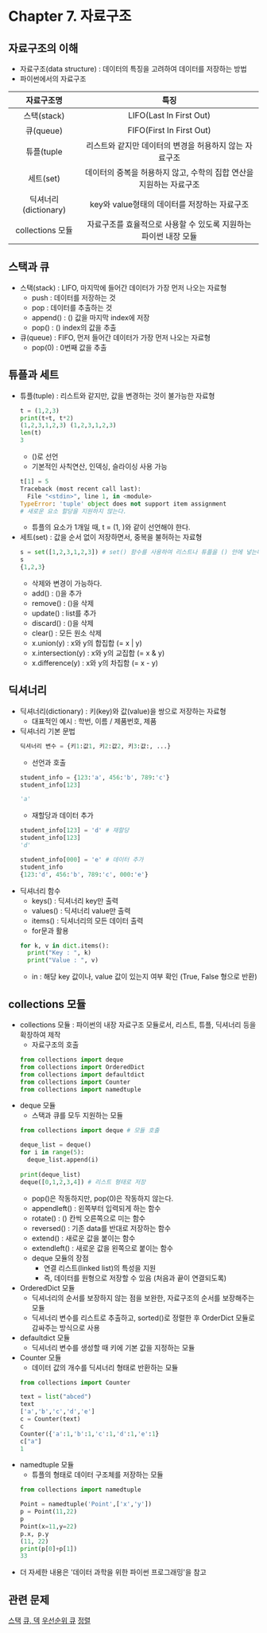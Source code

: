 # Chapter 7. 자료구조

## 자료구조의 이해
- 자료구조(data structure) : 데이터의 특징을 고려하여 데이터를 저장하는 방법
- 파이썬에서의 자료구조

|자료구조명|특징|
|:---:|:---:|
|스택(stack)|LIFO(Last In First Out)|
|큐(queue)|FIFO(First In First Out)|
|튜플(tuple|리스트와 같지만 데이터의 변경을 허용하지 않는 자료구조|
|세트(set)|데이터의 중복을 허용하지 않고, 수학의 집합 연산을 지원하는 자료구조|
|딕셔너리(dictionary)|key와 value형태의 데이터를 저장하는 자료구조|
|collections 모듈|자료구조를 효율적으로 사용할 수 있도록 지원하는 파이썬 내장 모듈|
  
## 스택과 큐
- 스택(stack) : LIFO, 마지막에 들어간 데이터가 가장 먼저 나오는 자료형
  - push : 데이터를 저장하는 것
  - pop : 데이터를 추출하는 것
  - append() : () 값을 마지막 index에 저장
  - pop() : () index의 값을 추출
- 큐(queue) : FIFO, 먼저 들어간 데이터가 가장 먼저 나오는 자료형
  - pop(0) : 0번째 값을 추출
  
## 튜플과 세트
- 튜플(tuple) : 리스트와 같지만, 값을 변경하는 것이 불가능한 자료형
  ```python
  t = (1,2,3)
  print(t+t, t*2)
  (1,2,3,1,2,3) (1,2,3,1,2,3)
  len(t)
  3
  ```
  - ()로 선언
  - 기본적인 사칙연산, 인덱싱, 슬라이싱 사용 가능
  ```python
  t[1] = 5
  Traceback (most recent call last):
    File "<stdin>", line 1, in <module>
  TypeError: 'tuple' object does not support item assignment
  # 새로운 요소 할당을 지원하지 않는다.
  ```
  - 튜플의 요소가 1개일 때, t = (1, )와 같이 선언해야 한다.
- 세트(set) : 값을 순서 없이 저장하면서, 중복을 불허하는 자료형
  ```python
  s = set([1,2,3,1,2,3]) # set() 함수를 사용하여 리스트나 튜플을 () 안에 넣는다.
  s
  {1,2,3}
  ```
  - 삭제와 변경이 가능하다.
  - add() : ()을 추가
  - remove() : ()을 삭제
  - update() : list를 추가
  - discard() : ()을 삭제
  - clear() : 모든 원소 삭제
  - x.union(y) : x와 y의 합집합 (= x | y)
  - x.intersection(y) : x와 y의 교집합 (= x & y)
  - x.difference(y) : x와 y의 차집함 (= x - y)
  
## 딕셔너리
- 딕셔너리(dictionary) : 키(key)와 값(value)을 쌍으로 저장하는 자료형
  - 대표적인 예시 : 학번, 이름 / 제품번호, 제품
- 딕셔너리 기본 문법
  ```python
  딕셔너리 변수 = {키1:값1, 키2:값2, 키3:값:, ...}
  ```
  - 선언과 호출
  ```python
  student_info = {123:'a', 456:'b', 789:'c'}
  student_info[123]
  
  'a'
  ```
  - 재할당과 데이터 추가
  ```python
  student_info[123] = 'd' # 재할당
  student_info[123] 
  'd'
  
  student_info[000] = 'e' # 데이터 추가
  student_info
  {123:'d', 456:'b', 789:'c', 000:'e'}
  ```
- 딕셔너리 함수
  - keys() : 딕셔너리 key만 출력
  - values() : 딕셔너리 value만 출력
  - items() : 딕셔너리의 모든 데이터 출력
  - for문과 활용
  ```python
  for k, v in dict.items():
    print("Key : ", k)
    print("Value : ", v)
  ```
  - in : 해당 key 값이나, value 값이 있는지 여부 확인 (True, False 형으로 반환)
  
## collections 모듈
- collections 모듈 : 파이썬의 내장 자료구조 모듈로서, 리스트, 튜플, 딕셔너리 등을 확장하여 제작
  - 자료구조의 호출
  ```python
  from collections import deque
  from collections import OrderedDict
  from collections import defaultdict
  from collections import Counter
  from collections import namedtuple
  ```
- deque 모듈
  - 스택과 큐를 모두 지원하는 모듈
  ```python
  from collections import deque # 모듈 호출
  
  deque_list = deque()
  for i in range(5):
    deque_list.append(i)
    
  print(deque_list)
  deque([0,1,2,3,4]) # 리스트 형태로 저장
  ```
  - pop()은 작동하지만, pop(0)은 작동하지 않는다.
  - appendleft() : 왼쪽부터 입력되게 하는 함수
  - rotate() : () 칸씩 오른쪽으로 미는 함수
  - reversed() : 기존 data를 반대로 저장하는 함수
  - extend() : 새로운 값을 붙이는 함수
  - extendleft() : 새로운 값을 왼쪽으로 붙이는 함수
  - deque 모듈의 장점
    - 연결 리스트(linked list)의 특성을 지원
    - 즉, 데이터를 원형으로 저장할 수 있음 (처음과 끝이 연결되도록)
- OrderedDict 모듈
  - 딕셔너리의 순서를 보장하지 않는 점을 보완한, 자료구조의 순서를 보장해주는 모듈
  - 딕셔너리 변수를 리스트로 추출하고, sorted()로 정렬한 후 OrderDict 모듈로 감싸주는 방식으로 사용
- defaultdict 모듈
  - 딕셔너리 변수를 생성할 때 키에 기본 값을 지정하는 모듈
- Counter 모듈
  - 데이터 값의 개수를 딕셔너리 형태로 반환하는 모듈
  ```python
  from collections import Counter
  
  text = list("abced")
  text
  ['a','b','c','d','e']
  c = Counter(text)
  c
  Counter({'a':1,'b':1,'c':1,'d':1,'e':1}
  c["a"]
  1
  ```
- namedtuple 모듈
  - 튜플의 형태로 데이터 구조체를 저장하는 모듈
  ```python
  from collections import namedtuple
  
  Point = namedtuple('Point',['x','y'])
  p = Point(11,22)
  p
  Point(x=11,y=22)
  p.x, p.y
  (11, 22)
  print(p[0]+p[1])
  33
  ```
- 더 자세한 내용은 '데이터 과학을 위한 파이썬 프로그래밍'을 참고

## 관련 문제
[스택](https://www.acmicpc.net/step/11)
[큐, 덱](https://www.acmicpc.net/step/12)
[우선순위 큐](https://www.acmicpc.net/step/13)
[정렬](https://www.acmicpc.net/step/9)
